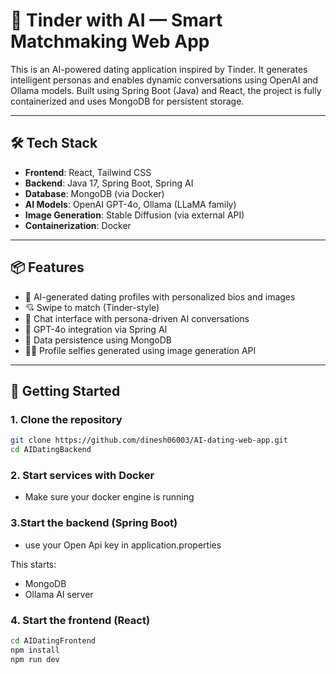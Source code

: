 # 🧠 Tinder with AI — Smart Matchmaking Web App

This is an AI-powered dating application inspired by Tinder. It generates intelligent personas and enables dynamic conversations using OpenAI and Ollama models. Built using Spring Boot (Java) and React, the project is fully containerized and uses MongoDB for persistent storage.

---

## 🛠 Tech Stack

- **Frontend**: React, Tailwind CSS
- **Backend**: Java 17, Spring Boot, Spring AI
- **Database**: MongoDB (via Docker)
- **AI Models**: OpenAI GPT-4o, Ollama (LLaMA family)
- **Image Generation**: Stable Diffusion (via external API)
- **Containerization**: Docker

---

## 📦 Features

- 🔄 AI-generated dating profiles with personalized bios and images
- 💘 Swipe to match (Tinder-style)
- 💬 Chat interface with persona-driven AI conversations
- 🧠 GPT-4o integration via Spring AI
- 🧾 Data persistence using MongoDB
- 🧑‍🎨 Profile selfies generated using image generation API

---

## 🚀 Getting Started

### 1. Clone the repository

```bash
git clone https://github.com/dinesh06003/AI-dating-web-app.git
cd AIDatingBackend
```

### 2. Start services with Docker

- Make sure your docker engine is running

### 3.Start the backend (Spring Boot)
-   use your Open Api key in application.properties

This starts:
- MongoDB
- Ollama AI server


### 4. Start the frontend (React)

```bash
cd AIDatingFrontend
npm install
npm run dev
```



